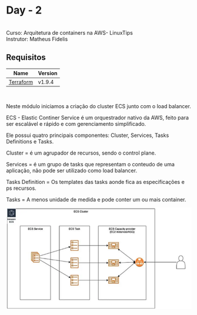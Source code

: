 # Day - 2 
<br/>
Curso: Arquitetura de containers na AWS-  LinuxTips
<br/>
Instrutor: Matheus Fidelis

<br/>

## Requisitos

| Name | Version |
|------|---------|
| <a name="Terraform"></a> [Terraform](#terraform\_terraform) | v1.9.4  |

<br/>

Neste módulo iniciamos a criação do cluster ECS junto com o load balancer.

ECS -  Elastic Continer Service é um orquestrador nativo da AWS, feito para ser escalável e rápido e com gerenciamento simplificado.

Ele possui quatro principais componentes: Cluster, Services, Tasks Definitions e Tasks.


Cluster = é um agrupador de recursos, sendo o control plane.

Services = é um grupo de tasks que representam o conteudo de uma aplicação, não pode ser utilizado como load balancer.

Tasks Definition = Os templates das tasks aonde fica as especificações e ps recursos.

Tasks = A menos unidade de medida e pode conter um ou mais container.


![ECS](imagens/ecs.png)
